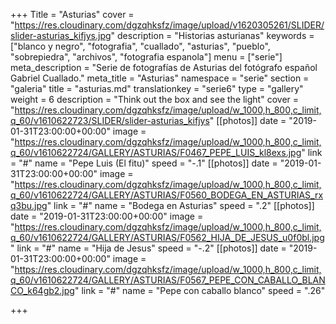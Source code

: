 +++
Title = "Asturias"
cover = "https://res.cloudinary.com/dgzqhksfz/image/upload/v1620305261/SLIDER/slider-asturias_kifjys.jpg"
description = "Historias asturianas"
keywords = ["blanco y negro", "fotografia", "cuallado", "asturias", "pueblo", "sobrepiedra", "archivos", "fotografia espanola"]
menu = ["serie"]
meta_description = "Serie de fotografías de Asturias del fotógrafo español Gabriel Cuallado."
meta_title = "Asturias"
namespace = "serie"
section = "galeria"
title = "asturias.md"
translationkey = "serie6"
type = "gallery"
weight = 6
description = "Think out the box and see the light"
cover = "https://res.cloudinary.com/dgzqhksfz/image/upload/w_1000,h_800,c_limit,q_60/v1610622723/SLIDER/slider-asturias_kifjys"
[[photos]]
date = "2019-01-31T23:00:00+00:00"
image = "https://res.cloudinary.com/dgzqhksfz/image/upload/w_1000,h_800,c_limit,q_60/v1610622724/GALLERY/ASTURIAS/F0467_PEPE_LUIS_kl8exs.jpg"
link = "#"
name = "Pepe Luis (El fitu)"
speed = "-.1"
[[photos]]
date = "2019-01-31T23:00:00+00:00"
image = "https://res.cloudinary.com/dgzqhksfz/image/upload/w_1000,h_800,c_limit,q_60/v1610622724/GALLERY/ASTURIAS/F0560_BODEGA_EN_ASTURIAS_rxq3bu.jpg"
link = "#"
name = "Bodega en Asturias"
speed = ".2"
[[photos]]
date = "2019-01-31T23:00:00+00:00"
image = "https://res.cloudinary.com/dgzqhksfz/image/upload/w_1000,h_800,c_limit,q_60/v1610622724/GALLERY/ASTURIAS/F0562_HIJA_DE_JESUS_u0f0bl.jpg"
link = "#"
name = "Hija de Jesus"
speed = "-.2"
[[photos]]
date = "2019-01-31T23:00:00+00:00"
image = "https://res.cloudinary.com/dgzqhksfz/image/upload/w_1000,h_800,c_limit,q_60/v1610622724/GALLERY/ASTURIAS/F0567_PEPE_CON_CABALLO_BLANCO_k64gb2.jpg"
link = "#"
name = "Pepe con caballo blanco"
speed = ".26"

+++
